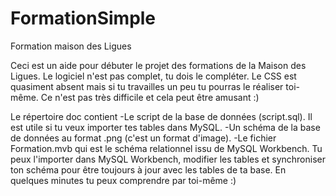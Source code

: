 # FormationSimple
Formation maison des Ligues

Ceci est un aide pour débuter le projet des formations de la Maison des Ligues.
Le logiciel n'est pas complet, tu dois le compléter. 
Le CSS est quasiment absent mais si tu travailles un peu tu pourras le réaliser toi-même. Ce n'est pas très difficile 
et cela peut être amusant :)

Le répertoire doc contient 
-Le script de la base de données (script.sql). Il est utile si tu veux importer tes tables dans MySQL.
-Un schéma de la base de données au format .png (c'est un format d'image).
-Le fichier Formation.mvb qui est le schéma relationnel issu de MySQL Workbench. Tu peux l'importer dans MySQL Workbench, 
modifier les tables et synchroniser ton schéma pour être toujours à jour avec les tables de ta base.
En quelques minutes tu peux comprendre par toi-même :)
